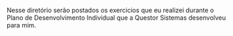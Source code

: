 Nesse diretório serão postados os exercicios que eu realizei durante o Plano de Desenvolvimento Individual que a Questor Sistemas desenvolveu para mim.
